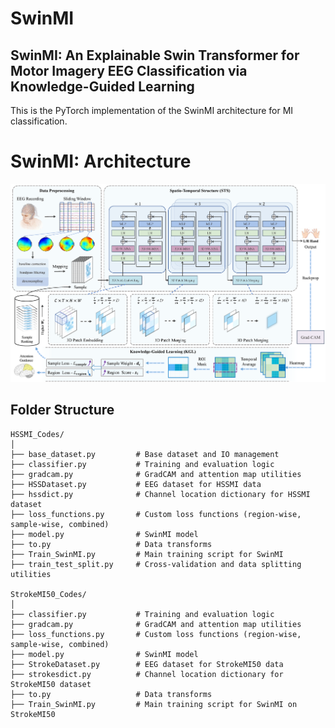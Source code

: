 # SwinMI
## SwinMI: An Explainable Swin Transformer for Motor Imagery EEG Classification via Knowledge-Guided Learning

This is the PyTorch implementation of the SwinMI architecture for MI classification. 

# SwinMI: Architecture

![SwinMI Architecture](./SwinMI.png)

## Folder Structure

```
HSSMI_Codes/
│
├── base_dataset.py         # Base dataset and IO management
├── classifier.py           # Training and evaluation logic
├── gradcam.py              # GradCAM and attention map utilities
├── HSSDataset.py           # EEG dataset for HSSMI data
├── hssdict.py              # Channel location dictionary for HSSMI dataset
├── loss_functions.py       # Custom loss functions (region-wise, sample-wise, combined)
├── model.py                # SwinMI model
├── to.py                   # Data transforms
├── Train_SwinMI.py         # Main training script for SwinMI
├── train_test_split.py     # Cross-validation and data splitting utilities

StrokeMI50_Codes/
│
├── classifier.py           # Training and evaluation logic
├── gradcam.py              # GradCAM and attention map utilities
├── loss_functions.py       # Custom loss functions (region-wise, sample-wise, combined)
├── model.py                # SwinMI model
├── StrokeDataset.py        # EEG dataset for StrokeMI50 data
├── strokesdict.py          # Channel location dictionary for StrokeMI50 dataset
├── to.py                   # Data transforms
├── Train_SwinMI.py         # Main training script for SwinMI on StrokeMI50
```
